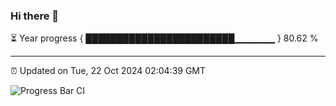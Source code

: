 ### Hi there 👋

⏳ Year progress { ████████████████████████▁▁▁▁▁▁ } 80.62 %

---

⏰ Updated on Tue, 22 Oct 2024 02:04:39 GMT

![Progress Bar CI](https://github.com/IshwaranRudhara/GIT-ACTION/workflows/Progress%20Bar%20CI/badge.svg)
